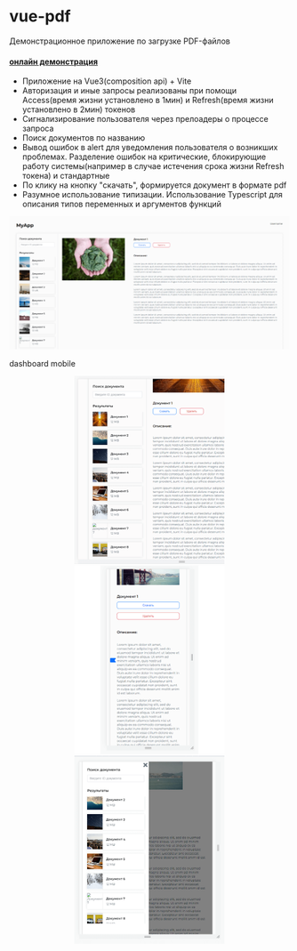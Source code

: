 # vue-pdf
Демонстрационное приложение по загрузке PDF-файлов
#### <a href="http://5.53.125.150:8080">онлайн демонстрация</a>

<ul>
<li>Приложение на Vue3(composition api) + Vite</li>
<li>Авторизация и иные запросы реализованы при помощи Access(время жизни установлено в 1мин) и Refresh(время жизни установлено в 2мин) токенов</li>
<li>Сигнализирование пользователя через прелоадеры о процессе запроса</li>
<li>Поиск документов по названию</li>
<li>Вывод ошибок в alert для уведомления пользователя о возникших проблемах. Разделение ошибок на критические, блокирующие работу системы(например в случае истечения срока жизни Refresh токена) и стандартные</li>
<li>По клику на кнопку "скачать", формируется документ в формате pdf</li>
<li>Разумное использование типизации. Использование Typescript для описания типов переменных и аргументов функций</li>
</ul>

<p align="center">
  <img src="repository/images/main.png"/>
</p>

<p>dashboard mobile</p>
<div align="center">
    <span><img src="repository/images/sidebar-sticky.png" width=270></span>
    <span><img src="repository/images/sidebar-mark-mobile.png" width=270></span>
    <span><img src="repository/images/sidebar-sticky-mobile.png" width=270></span>
</div>